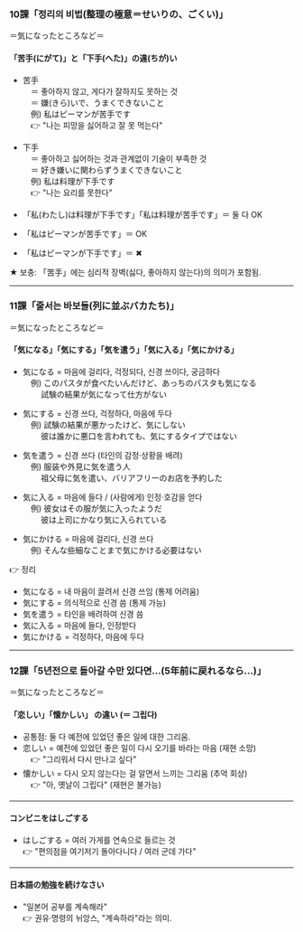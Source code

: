 ### 10課「정리의 비법(整理の極意＝せいりの、ごくい)」  
＝気になったところなど＝  

#### 「苦手(にがて)」と「下手(へた)」の違(ちが)い  
- 苦手  
　＝ 좋아하지 않고, 게다가 잘하지도 못하는 것  
　＝ 嫌(きら)いで、うまくできないこと  
　例) 私はピーマンが苦手です  
　👉 "나는 피망을 싫어하고 잘 못 먹는다"  

- 下手  
　＝ 좋아하고 싫어하는 것과 관계없이 기술이 부족한 것  
　＝ 好き嫌いに関わらずうまくできないこと  
　例) 私は料理が下手です  
　👉 "나는 요리를 못한다"  

- 「私(わたし)は料理が下手です」「私は料理が苦手です」＝ 둘 다 OK  
- 「私はピーマンが苦手です」＝ OK  
- 「私はピーマンが下手です」＝ ✖  

★ 보충: 「苦手」에는 심리적 장벽(싫다, 좋아하지 않는다)의 의미가 포함됨.  

---

### 11課「줄서는 바보들(列に並ぶバカたち)」  
＝気になったところなど＝  

#### 「気になる」「気にする」「気を遣う」「気に入る」「気にかける」  

- 気になる = 마음에 걸리다, 걱정되다, 신경 쓰이다, 궁금하다  
　例) このパスタが食べたいんだけど、あっちのパスタも気になる  
　　 試験の結果が気になって仕方がない  

- 気にする = 신경 쓰다, 걱정하다, 마음에 두다  
　例) 試験の結果が悪かったけど、気にしない  
　　 彼は誰かに悪口を言われても、気にするタイプではない  

- 気を遣う = 신경 쓰다 (타인의 감정·상황을 배려)  
　例) 服装や外見に気を遣う人  
　　 祖父母に気を遣い、バリアフリーのお店を予約した  

- 気に入る = 마음에 들다 / (사람에게) 인정·호감을 얻다  
　例) 彼女はその服が気に入ったようだ  
　　 彼は上司にかなり気に入られている  

- 気にかける = 마음에 걸리다, 신경 쓰다  
　例) そんな些細なことまで気にかける必要はない  

👉 정리  
- 気になる = 내 마음이 끌려서 신경 쓰임 (통제 어려움)  
- 気にする = 의식적으로 신경 씀 (통제 가능)  
- 気を遣う = 타인을 배려하여 신경 씀  
- 気に入る = 마음에 들다, 인정받다  
- 気にかける = 걱정하다, 마음에 두다  

---

### 12課「5년전으로 돌아갈 수만 있다면...(5年前に戻れるなら…)」  
＝気になったところなど＝  

#### 「恋しい」「懐かしい」 の違い (＝ 그립다)  

- 공통점: 둘 다 예전에 있었던 좋은 일에 대한 그리움.  
- 恋しい = 예전에 있었던 좋은 일이 다시 오기를 바라는 마음 (재현 소망)  
　👉 "그리워서 다시 만나고 싶다"  
- 懐かしい = 다시 오지 않는다는 걸 알면서 느끼는 그리움 (추억 회상)  
　👉 "아, 옛날이 그립다" (재현은 불가능)  

---

#### コンビニをはしごする  
- はしごする = 여러 가게를 연속으로 들르는 것  
👉 "편의점을 여기저기 돌아다니다 / 여러 군데 가다"  

---

#### 日本語の勉強を続けなさい  
- "일본어 공부를 계속해라"  
👉 권유·명령의 뉘앙스, "계속하라"라는 의미.  
